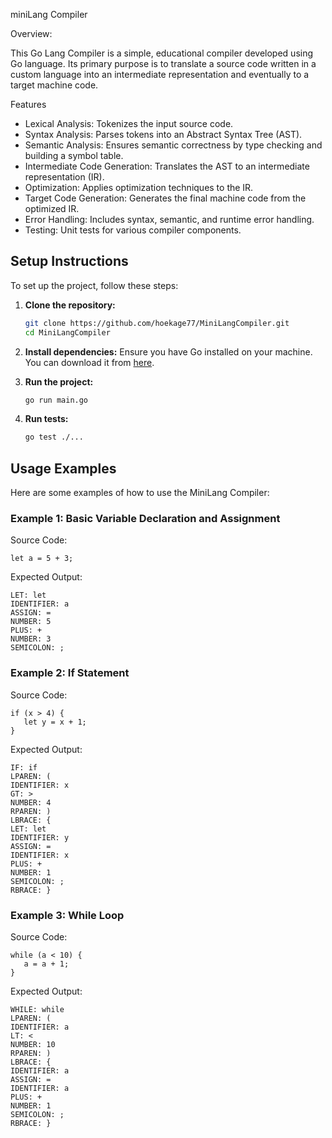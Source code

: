 miniLang Compiler

Overview:

This Go Lang Compiler is a simple, educational compiler developed using Go language. Its primary purpose is to translate a source code written in a custom language into an intermediate representation and eventually to a target machine code.

Features
- Lexical Analysis: Tokenizes the input source code.
- Syntax Analysis: Parses tokens into an Abstract Syntax Tree (AST).
- Semantic Analysis: Ensures semantic correctness by type checking and building a symbol table.
- Intermediate Code Generation: Translates the AST to an intermediate representation (IR).
- Optimization: Applies optimization techniques to the IR.
- Target Code Generation: Generates the final machine code from the optimized IR.
- Error Handling: Includes syntax, semantic, and runtime error handling.
- Testing: Unit tests for various compiler components.

## Setup Instructions

To set up the project, follow these steps:

1. **Clone the repository:**
   ```sh
   git clone https://github.com/hoekage77/MiniLangCompiler.git
   cd MiniLangCompiler
   ```

2. **Install dependencies:**
   Ensure you have Go installed on your machine. You can download it from [here](https://golang.org/dl/).

3. **Run the project:**
   ```sh
   go run main.go
   ```

4. **Run tests:**
   ```sh
   go test ./...
   ```

## Usage Examples

Here are some examples of how to use the MiniLang Compiler:

### Example 1: Basic Variable Declaration and Assignment

Source Code:
```plaintext
let a = 5 + 3;
```

Expected Output:
```plaintext
LET: let
IDENTIFIER: a
ASSIGN: =
NUMBER: 5
PLUS: +
NUMBER: 3
SEMICOLON: ;
```

### Example 2: If Statement

Source Code:
```plaintext
if (x > 4) {
   let y = x + 1;
}
```

Expected Output:
```plaintext
IF: if
LPAREN: (
IDENTIFIER: x
GT: >
NUMBER: 4
RPAREN: )
LBRACE: {
LET: let
IDENTIFIER: y
ASSIGN: =
IDENTIFIER: x
PLUS: +
NUMBER: 1
SEMICOLON: ;
RBRACE: }
```

### Example 3: While Loop

Source Code:
```plaintext
while (a < 10) {
   a = a + 1;
}
```

Expected Output:
```plaintext
WHILE: while
LPAREN: (
IDENTIFIER: a
LT: <
NUMBER: 10
RPAREN: )
LBRACE: {
IDENTIFIER: a
ASSIGN: =
IDENTIFIER: a
PLUS: +
NUMBER: 1
SEMICOLON: ;
RBRACE: }
```
